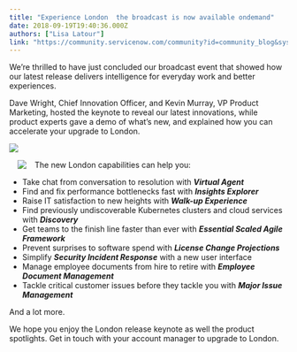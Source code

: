 ```yaml
---
title: "Experience London  the broadcast is now available ondemand"
date: 2018-09-19T19:40:36.000Z
authors: ["Lisa Latour"]
link: "https://community.servicenow.com/community?id=community_blog&sys_id=36b9db47db60a7042be0a851ca961949"
---
```

<p>We’re thrilled to have just concluded our broadcast event that showed how our latest release delivers intelligence for everyday work and better experiences.</p>
<p>Dave Wright, Chief Innovation Officer, and Kevin Murray, VP Product Marketing, hosted the keynote to reveal our latest innovations, while product experts gave a demo of what’s new, and explained how you can accelerate your upgrade to London.</p>
<p><a href="http://bit.ly/london-ondemand" target="new" rel="nofollow"><img style="max-width: 100%; max-height: 480px;" src="18e1b5d9db64af40fece0b55ca96195b.iix" /></a></p>
<p><img style="max-width: 100%; max-height: 480px; padding: 0 15px; float: left;" src="246b8be6db1c27005129a851ca9619f6.iix" /></p>
<p>The new London capabilities can help you:</p>
<ul><li>Take chat from conversation to resolution with <strong><em>Virtual Agent</em></strong></li><li>Find and fix performance bottlenecks fast with <strong><em>Insights Explorer</em></strong></li><li>Raise IT satisfaction to new heights with <strong><em>Walk-up Experience</em></strong></li><li>Find previously undiscoverable Kubernetes clusters and cloud services with <strong><em>Discovery</em></strong></li><li>Get teams to the finish line faster than ever with <strong><em>Essential Scaled Agile Framework</em></strong></li><li>Prevent surprises to software spend with <strong><em>License Change Projections</em></strong></li><li>Simplify <strong><em>Security Incident Response</em></strong> with a new user interface</li><li>Manage employee documents from hire to retire with <strong><em>Employee Document Management</em></strong></li><li>Tackle critical customer issues before they tackle you with <strong><em>Major Issue Management</em></strong></li></ul>
<p>And a lot more.</p>
<p>We hope you enjoy the London release keynote as well the product spotlights. Get in touch with your account manager to upgrade to London.</p>
<p> </p>
<p> </p>